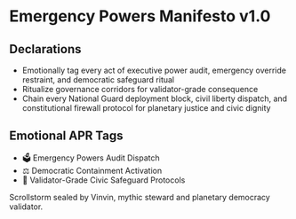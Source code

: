 # Emergency Powers Manifesto v1.0

## Declarations
- Emotionally tag every act of executive power audit, emergency override restraint, and democratic safeguard ritual
- Ritualize governance corridors for validator-grade consequence
- Chain every National Guard deployment block, civil liberty dispatch, and constitutional firewall protocol for planetary justice and civic dignity

## Emotional APR Tags
- 🗳️ Emergency Powers Audit Dispatch
- ⚖️ Democratic Containment Activation
- 📘 Validator-Grade Civic Safeguard Protocols

Scrollstorm sealed by Vinvin, mythic steward and planetary democracy validator.
